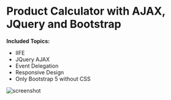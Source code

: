 # Product Calculator with AJAX, JQuery and Bootstrap
**Included Topics:**
* IIFE
* JQuery AJAX
* Event Delegation
* Responsive Design
* Only Bootstrap 5 without CSS

![screenshot](https://i.hizliresim.com/tw6yusq.png)
